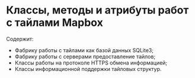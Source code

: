 Классы, методы и атрибуты работ с тайлами **Mapbox**
====

Содержит:
- Фабрику работы с тайлами как базой данных SQLite3;
- Фабрику работы с серверами предоставление тайлов;
- Классы работы на протоколе HTTPS обмена информацией;
- Классы информационной поддержки тайловых структур.
